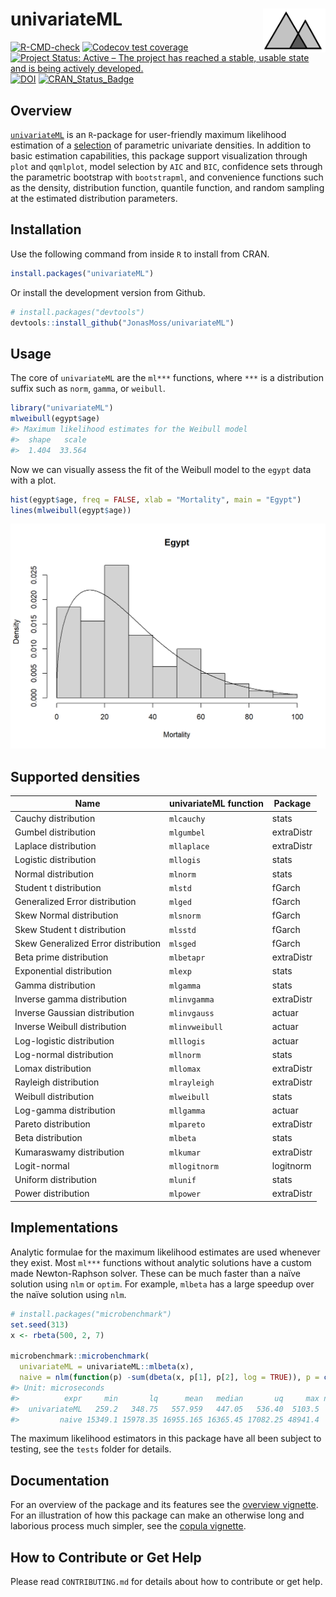 
<!-- README.md is generated from README.Rmd. Please edit that file -->

# univariateML <img src="man/figures/logo.png" align="right" width="100" height="70" />

[![R-CMD-check](https://github.com/JonasMoss/univariateML/workflows/R-CMD-check/badge.svg)](https://github.com/JonasMoss/univariateML/actions)
[![Codecov test
coverage](https://codecov.io/gh/JonasMoss/univariateML/branch/master/graph/badge.svg)](https://app.codecov.io/gh/JonasMoss/univariateML?branch=master)
[![Project Status: Active – The project has reached a stable, usable
state and is being actively
developed.](https://www.repostatus.org/badges/latest/active.svg)](https://www.repostatus.org/#active)
[![DOI](https://joss.theoj.org/papers/10.21105/joss.01863/status.svg)](https://doi.org/10.21105/joss.01863)
[![CRAN_Status_Badge](https://www.r-pkg.org/badges/version/univariateML)](https://cran.r-project.org/package=univariateML)

## Overview

[`univariateML`](https://jonasmoss.github.io/index.html) is an
`R`-package for user-friendly maximum likelihood estimation of a
[selection](https://jonasmoss.github.io/articles/distributions.html) of
parametric univariate densities. In addition to basic estimation
capabilities, this package support visualization through `plot` and
`qqmlplot`, model selection by `AIC` and `BIC`, confidence sets through
the parametric bootstrap with `bootstrapml`, and convenience functions
such as the density, distribution function, quantile function, and
random sampling at the estimated distribution parameters.

## Installation

Use the following command from inside `R` to install from CRAN.

``` r
install.packages("univariateML")
```

Or install the development version from Github.

``` r
# install.packages("devtools")
devtools::install_github("JonasMoss/univariateML")
```

## Usage

The core of `univariateML` are the `ml***` functions, where `***` is a
distribution suffix such as `norm`, `gamma`, or `weibull`.

``` r
library("univariateML")
mlweibull(egypt$age)
#> Maximum likelihood estimates for the Weibull model 
#>  shape   scale  
#>  1.404  33.564
```

Now we can visually assess the fit of the Weibull model to the `egypt`
data with a plot.

``` r
hist(egypt$age, freq = FALSE, xlab = "Mortality", main = "Egypt")
lines(mlweibull(egypt$age))
```

<img src="man/figures/README-weibull_plot-1.png" width="750px" />

## Supported densities

| Name                                | univariateML function | Package    |
|-------------------------------------|-----------------------|------------|
| Cauchy distribution                 | `mlcauchy`            | stats      |
| Gumbel distribution                 | `mlgumbel`            | extraDistr |
| Laplace distribution                | `mllaplace`           | extraDistr |
| Logistic distribution               | `mllogis`             | stats      |
| Normal distribution                 | `mlnorm`              | stats      |
| Student t distribution              | `mlstd`               | fGarch     |
| Generalized Error distribution      | `mlged`               | fGarch     |
| Skew Normal distribution            | `mlsnorm`             | fGarch     |
| Skew Student t distribution         | `mlsstd`              | fGarch     |
| Skew Generalized Error distribution | `mlsged`              | fGarch     |
| Beta prime distribution             | `mlbetapr`            | extraDistr |
| Exponential distribution            | `mlexp`               | stats      |
| Gamma distribution                  | `mlgamma`             | stats      |
| Inverse gamma distribution          | `mlinvgamma`          | extraDistr |
| Inverse Gaussian distribution       | `mlinvgauss`          | actuar     |
| Inverse Weibull distribution        | `mlinvweibull`        | actuar     |
| Log-logistic distribution           | `mlllogis`            | actuar     |
| Log-normal distribution             | `mllnorm`             | stats      |
| Lomax distribution                  | `mllomax`             | extraDistr |
| Rayleigh distribution               | `mlrayleigh`          | extraDistr |
| Weibull distribution                | `mlweibull`           | stats      |
| Log-gamma distribution              | `mllgamma`            | actuar     |
| Pareto distribution                 | `mlpareto`            | extraDistr |
| Beta distribution                   | `mlbeta`              | stats      |
| Kumaraswamy distribution            | `mlkumar`             | extraDistr |
| Logit-normal                        | `mllogitnorm`         | logitnorm  |
| Uniform distribution                | `mlunif`              | stats      |
| Power distribution                  | `mlpower`             | extraDistr |

## Implementations

Analytic formulae for the maximum likelihood estimates are used whenever
they exist. Most `ml***` functions without analytic solutions have a
custom made Newton-Raphson solver. These can be much faster than a naïve
solution using `nlm` or `optim`. For example, `mlbeta` has a large
speedup over the naïve solution using `nlm`.

``` r
# install.packages("microbenchmark")
set.seed(313)
x <- rbeta(500, 2, 7)

microbenchmark::microbenchmark(
  univariateML = univariateML::mlbeta(x),
  naive = nlm(function(p) -sum(dbeta(x, p[1], p[2], log = TRUE)), p = c(1, 1)))
#> Unit: microseconds
#>          expr     min       lq      mean   median       uq     max neval
#>  univariateML   259.2   348.75   557.959   447.05   536.40  5103.5   100
#>         naive 15349.1 15978.35 16955.165 16365.45 17082.25 48941.4   100
```

The maximum likelihood estimators in this package have all been subject
to testing, see the `tests` folder for details.

## Documentation

For an overview of the package and its features see the [overview
vignette](https://jonasmoss.github.io/articles/overview.html). For an
illustration of how this package can make an otherwise long and
laborious process much simpler, see the [copula
vignette](https://jonasmoss.github.io/articles/copula.html).

## How to Contribute or Get Help

Please read `CONTRIBUTING.md` for details about how to contribute or get
help.
